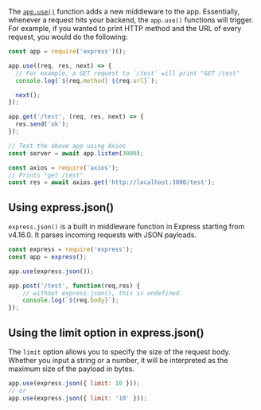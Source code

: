 The [`app.use()`](/tutorials/express/app-use) function adds a new middleware to the app.
Essentially, whenever a request hits your backend, the `app.use()` functions will trigger.
For example, if you wanted to print HTTP method and the URL of every request, you would do the following:

```javascript
const app = require('express')();

app.use((req, res, next) => {
  // For example, a GET request to `/test` will print "GET /test"
  console.log(`${req.method} ${req.url}`);

  next();
});

app.get('/test', (req, res, next) => {
  res.send('ok');
});

// Test the above app using Axios
const server = await app.listen(3000);

const axios = require('axios');
// Prints "get /test"
const res = await axios.get('http://localhost:3000/test');

```


## Using express.json()

`express.json()` is a built in middleware function in Express starting from v4.16.0.
It parses incoming requests with JSON payloads.

```javascript
const express = require('express');
const app = express();

app.use(express.json());

app.post('/test', function(req,res) {
    // without express.json(), this is undefined.
    console.log(`${req.body}`);
});

```

## Using the limit option in express.json()

The `limit` option allows you to specify the size of the request body.
Whether you input a string or a number, it will be interpreted as the maximum size of the payload in bytes.

```javascript
app.use(express.json({ limit: 10 }));
// or
app.use(express.json({ limit: '10' }));
```


